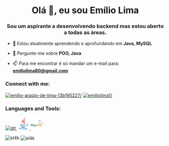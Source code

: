 <h1 align="center">Olá 👋, eu sou Emílio Lima</h1>
<h3 align="center">Sou um aspirante a desenvolvendo backend mas estou aberto a todas as áreas.</h3>

- 🌱 Estou atualmente aprendendo e aprofundando em **Java, MySQL**

- 💬 Pergunte-me sobre **POO, Java**

- 📫 Para me encontrar é só mandar um e-mail para: **emiliolima80@gmail.com**

<h3 align="left">Connect with me:</h3>
<p align="left">
<a href="https://linkedin.com/in/emílio-araújo-de-lima-13b195227/" target="blank"><img align="center" src="https://raw.githubusercontent.com/rahuldkjain/github-profile-readme-generator/master/src/images/icons/Social/linked-in-alt.svg" alt="emílio-araújo-de-lima-13b195227/" height="30" width="40" /></a>
<a href="https://instagram.com/emiliolima1/" target="blank"><img align="center" src="https://raw.githubusercontent.com/rahuldkjain/github-profile-readme-generator/master/src/images/icons/Social/instagram.svg" alt="emiliolima1/" height="30" width="40" /></a>
</p>

<h3 align="left">Languages and Tools:</h3>
<p align="left"> <a href="https://git-scm.com/" target="_blank" rel="noreferrer"> <img src="https://www.vectorlogo.zone/logos/git-scm/git-scm-icon.svg" alt="git" width="40" height="40"/> </a> <a href="https://www.java.com" target="_blank" rel="noreferrer"> <img src="https://raw.githubusercontent.com/devicons/devicon/master/icons/java/java-original.svg" alt="java" width="40" height="40"/> </a> <a href="https://www.mysql.com/" target="_blank" rel="noreferrer"> <img src="https://raw.githubusercontent.com/devicons/devicon/master/icons/mysql/mysql-original-wordmark.svg" alt="mysql" width="40" height="40"/> </a> </p>

<p><img align="left" src="https://github-readme-stats.vercel.app/api/top-langs?username=el4k&show_icons=true&locale=en&layout=compact" alt="el4k" /></p>

<p>&nbsp;<img align="center" src="https://github-readme-stats.vercel.app/api?username=el4k&show_icons=true&locale=en" alt="el4k" /></p>
